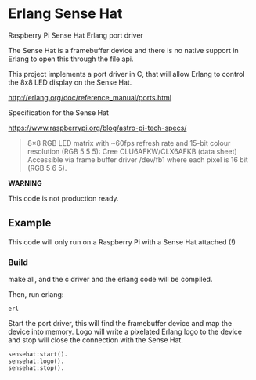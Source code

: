 # Erlang Sense Hat
Raspberry Pi Sense Hat Erlang port driver

The Sense Hat is a framebuffer device and there is no native support in Erlang to open this through the file api.

This project implements a port driver in C, that will allow Erlang to control the 8x8 LED display on the Sense Hat.

http://erlang.org/doc/reference_manual/ports.html

Specification for the Sense Hat

https://www.raspberrypi.org/blog/astro-pi-tech-specs/

> 8×8 RGB LED matrix with ~60fps refresh rate and 15-bit colour resolution (RGB 5 5 5): Cree CLU6AFKW/CLX6AFKB (data sheet)
Accessible via frame buffer driver /dev/fb1 where each pixel is 16 bit (RGB 5 6 5).

**WARNING**

This code is not production ready.

## Example

This code will only run on a Raspberry Pi with a Sense Hat attached (!)

### Build

make all, and the c driver and the erlang code will be compiled.

Then, run erlang:

```
erl
```

Start the port driver, this will find the framebuffer device and map the device into memory. Logo will write a pixelated Erlang logo to the device and stop will close the connection with the Sense Hat.

```
sensehat:start().
sensehat:logo().
sensehat:stop().
```
